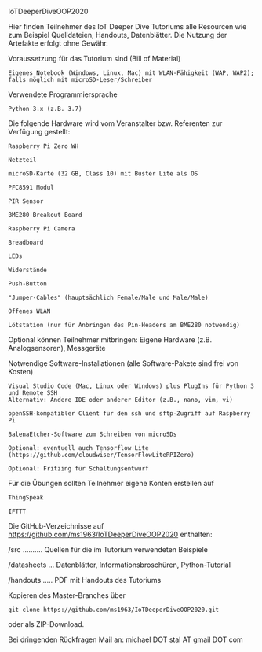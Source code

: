 IoTDeeperDiveOOP2020

Hier finden Teilnehmer des IoT Deeper Dive Tutoriums alle Resourcen wie zum Beispiel Quelldateien, Handouts, Datenblätter.
Die Nutzung der Artefakte erfolgt ohne Gewähr.

  Voraussetzung für das Tutorium sind (Bill of Material)

    Eigenes Notebook (Windows, Linux, Mac) mit WLAN-Fähigkeit (WAP, WAP2); 
    falls möglich mit microSD-Leser/Schreiber
    
  Verwendete Programmiersprache
  
    Python 3.x (z.B. 3.7)
  
  Die folgende Hardware wird vom Veranstalter bzw. Referenten zur Verfügung gestellt:
  
    Raspberry Pi Zero WH
    
    Netzteil
    
    microSD-Karte (32 GB, Class 10) mit Buster Lite als OS
    
    PFC8591 Modul
    
    PIR Sensor
    
    BME280 Breakout Board
    
    Raspberry Pi Camera 
    
    Breadboard
    
    LEDs
    
    Widerstände
    
    Push-Button
    
    "Jumper-Cables" (hauptsächlich Female/Male und Male/Male)
    
    Offenes WLAN
    
    Lötstation (nur für Anbringen des Pin-Headers am BME280 notwendig)
    
    
Optional können Teilnehmer mitbringen: Eigene Hardware (z.B. Analogsensoren), Messgeräte
  

Notwendige Software-Installationen (alle Software-Pakete sind frei von Kosten)


    Visual Studio Code (Mac, Linux oder Windows) plus PlugIns für Python 3 und Remote SSH
    Alternativ: Andere IDE oder anderer Editor (z.B., nano, vim, vi)
  
    openSSH-kompatibler Client für den ssh und sftp-Zugriff auf Raspberry Pi
  
    BalenaEtcher-Software zum Schreiben von microSDs
  
    Optional: eventuell auch Tensorflow Lite (https://github.com/cloudwiser/TensorFlowLiteRPIZero)
    
    Optional: Fritzing für Schaltungsentwurf
  
Für die Übungen sollten Teilnehmer eigene Konten erstellen auf

    ThingSpeak
  
    IFTTT
    
Die GitHub-Verzeichnisse auf https://github.com/ms1963/IoTDeeperDiveOOP2020 enthalten:


  /src .......... Quellen für die im Tutorium verwendeten Beispiele

  /datasheets ... Datenblätter, Informationsbroschüren, Python-Tutorial

  /handouts ..... PDF mit Handouts des Tutoriums
  
Kopieren des Master-Branches über 

    git clone https://github.com/ms1963/IoTDeeperDiveOOP2020.git 
    
oder als ZIP-Download.

Bei dringenden Rückfragen Mail an: michael DOT stal AT gmail DOT com

